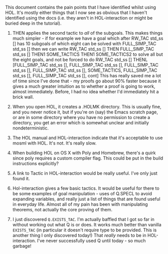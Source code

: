 This document contains the pain points that I have identified whilst using HOL. It's mostly either things that I now see as obvious that I haven't identified using the docs (i.e. they aren't in HOL-interaction or might be buried deep in the tutorial).

1. THEN applies the second tactic to *all* of the subgoals. This makes things much simpler - if for example we have a goal which after RW_TAC std_ss [] has 10 subgoals of which eight can be solved with FULL_SIMP_TAC std_ss [] then we can write
    RW_TAC std_ss [] THEN FULL_SIMP_TAC std_ss [] THEN1 SOME_TACTICS THEN1 SOME_TACTICS2
to solve all but the eight goals, and not be forced to do
    RW_TAC std_ss [] THENL [FULL_SIMP_TAC std_ss [], FULL_SIMP_TAC std_ss [], FULL_SIMP_TAC std_ss [], FULL_SIMP_TAC std_ss [], SOME_TACTICS, FULL_SIMP_TAC std_ss [], FULL_SIMP_TAC std_ss [], cont]
This has really saved me a lot of time since I've done that - my proofs go about 90% faster because it gives a much greater intuition as to whether a proof is going to work, almost immediately. Before, I had no idea whether I'd immediately hit a brick wall.

2. When you open HOL, it creates a .HOLMK directory. This is usually fine, and you never notice it, but if you're on (say) the Emacs scratch page, or are in some directory where you have no permission to create a directory, you get an error which is somewhat unclear and initially nondeterministic.

3. The HOL manual and HOL-interaction indicate that it's acceptable to use mosml with HOL. It's not. It's really slow.

4. When building HOL on OS X with Poly and Homebrew, there's a quirk since poly requires a custom compiler flag. This could be put in the build instructions explicitly?

5. A link to Tactic in HOL-interaction would be really useful. I've only just found it.

6. Hol-interaction gives a few basic tactics. It would be useful for there to be some examples of goal manipulation - uses of Q.SPECL to avoid expanding variables, and really just a list of things that are found useful in everyday life. Almost all of my pain has been with manipulating theorems, not actually the core proving of them.

7. I just discovered `Q.EXISTS_TAC`. I'm actually baffled that I got so far in without working out what Q is or does. It works much better than vanilla `EXISTS_TAC` (in particular it doesn't require type to be provided. This is another thing I only discovered today!) That *really* needs to be in HOL-interaction. I've never successfully used Q until today - so much garbage!
